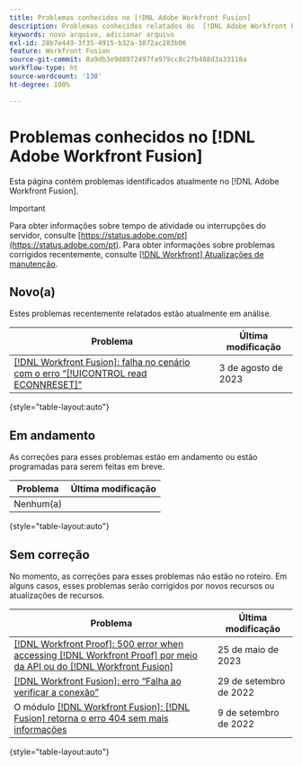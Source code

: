 ```yaml
---
title: Problemas conhecidos no [!DNL Adobe Workfront Fusion]
description: Problemas conhecidos relatados do  [!DNL Adobe Workfront Fusion]
keywords: novo arquivo, adicionar arquivo
exl-id: 28b7e449-3f35-4915-b32a-3872ac283b06
feature: Workfront Fusion
source-git-commit: 8a9db3e9d8972497fa979cc8c2fb488d3a33118a
workflow-type: ht
source-wordcount: '130'
ht-degree: 100%

---
```


# Problemas conhecidos no [!DNL Adobe Workfront Fusion]

Esta página contém problemas identificados atualmente no [!DNL Adobe Workfront Fusion].

>[!IMPORTANT]
>
>Para obter informações sobre tempo de atividade ou interrupções do servidor, consulte [https://status.adobe.com/pt](https://status.adobe.com/pt). Para obter informações sobre problemas corrigidos recentemente, consulte [[!DNL Workfront] Atualizações de manutenção](../maintenance/current-updates.md).

## Novo(a)

Estes problemas recentemente relatados estão atualmente em análise.

| **Problema** | **Última modificação** |
| -----------------------------------------------------------------| ----------------- |
| [[!DNL Workfront Fusion]: falha no cenário com o erro “[!UICONTROL read ECONNRESET]” ](/help/known-issues/known-issues-workfront-fusion/fusion-read-econnreset-error.md) | 3 de agosto de 2023 |

{style="table-layout:auto"}


## Em andamento

As correções para esses problemas estão em andamento ou estão programadas para serem feitas em breve.

| **Problema** | **Última modificação** |
| -----------------------------------------------------------------| ----------------- |
| Nenhum(a) |  |

{style="table-layout:auto"}

## Sem correção

No momento, as correções para esses problemas não estão no roteiro. Em alguns casos, esses problemas serão corrigidos por novos recursos ou atualizações de recursos.

| **Problema** | **Última modificação** |
| -----------------------------------------------------------------| ----------------- |
| [[!DNL Workfront Proof]: 500 error when accessing [!DNL Workfront Proof]  por meio da API ou do  [!DNL Workfront Fusion]](known-issues-workfront-proof/proof-500-error-getallproofs.md) | 25 de maio de 2023 |
| [[!DNL Workfront Fusion]: erro “Falha ao verificar a conexão”](known-issues-workfront-fusion/fusion-401-error-must-reauthenicate-connection.md) | 29 de setembro de 2022 |
| O módulo [[!DNL Workfront Fusion]: [!DNL Fusion] retorna o erro 404 sem mais informações](known-issues-workfront-fusion/fusion-404-error-no-description.md) | 9 de setembro de 2022 |

{style="table-layout:auto"}
